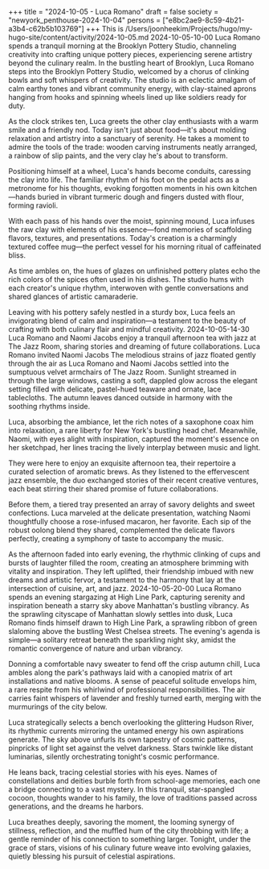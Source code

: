 +++
title = "2024-10-05 - Luca Romano"
draft = false
society = "newyork_penthouse-2024-10-04"
persons = ["e8bc2ae9-8c59-4b21-a3b4-c62b5b103769"]
+++
This is /Users/joonheekim/Projects/hugo/my-hugo-site/content/activity/2024-10-05.md
2024-10-05-10-00
Luca Romano spends a tranquil morning at the Brooklyn Pottery Studio, channeling creativity into crafting unique pottery pieces, experiencing serene artistry beyond the culinary realm.
In the bustling heart of Brooklyn, Luca Romano steps into the Brooklyn Pottery Studio, welcomed by a chorus of clinking bowls and soft whispers of creativity. The studio is an eclectic amalgam of calm earthy tones and vibrant community energy, with clay-stained aprons hanging from hooks and spinning wheels lined up like soldiers ready for duty.

As the clock strikes ten, Luca greets the other clay enthusiasts with a warm smile and a friendly nod. Today isn't just about food—it's about molding relaxation and artistry into a sanctuary of serenity. He takes a moment to admire the tools of the trade: wooden carving instruments neatly arranged, a rainbow of slip paints, and the very clay he's about to transform.

Positioning himself at a wheel, Luca's hands become conduits, caressing the clay into life. The familiar rhythm of his foot on the pedal acts as a metronome for his thoughts, evoking forgotten moments in his own kitchen—hands buried in vibrant turmeric dough and fingers dusted with flour, forming ravioli.

With each pass of his hands over the moist, spinning mound, Luca infuses the raw clay with elements of his essence—fond memories of scaffolding flavors, textures, and presentations. Today's creation is a charmingly textured coffee mug—the perfect vessel for his morning ritual of caffeinated bliss.

As time ambles on, the hues of glazes on unfinished pottery plates echo the rich colors of the spices often used in his dishes. The studio hums with each creator's unique rhythm, interwoven with gentle conversations and shared glances of artistic camaraderie.

Leaving with his pottery safely nestled in a sturdy box, Luca feels an invigorating blend of calm and inspiration—a testament to the beauty of crafting with both culinary flair and mindful creativity.
2024-10-05-14-30
Luca Romano and Naomi Jacobs enjoy a tranquil afternoon tea with jazz at The Jazz Room, sharing stories and dreaming of future collaborations.
Luca Romano invited Naomi Jacobs
The melodious strains of jazz floated gently through the air as Luca Romano and Naomi Jacobs settled into the sumptuous velvet armchairs of The Jazz Room. Sunlight streamed in through the large windows, casting a soft, dappled glow across the elegant setting filled with delicate, pastel-hued teaware and ornate, lace tablecloths. The autumn leaves danced outside in harmony with the soothing rhythms inside.

Luca, absorbing the ambiance, let the rich notes of a saxophone coax him into relaxation, a rare liberty for New York's bustling head chef. Meanwhile, Naomi, with eyes alight with inspiration, captured the moment's essence on her sketchpad, her lines tracing the lively interplay between music and light.

They were here to enjoy an exquisite afternoon tea, their repertoire a curated selection of aromatic brews. As they listened to the effervescent jazz ensemble, the duo exchanged stories of their recent creative ventures, each beat stirring their shared promise of future collaborations.

Before them, a tiered tray presented an array of savory delights and sweet confections. Luca marveled at the delicate presentation, watching Naomi thoughtfully choose a rose-infused macaron, her favorite. Each sip of the robust oolong blend they shared, complemented the delicate flavors perfectly, creating a symphony of taste to accompany the music.

As the afternoon faded into early evening, the rhythmic clinking of cups and bursts of laughter filled the room, creating an atmosphere brimming with vitality and inspiration. They left uplifted, their friendship imbued with new dreams and artistic fervor, a testament to the harmony that lay at the intersection of cuisine, art, and jazz.
2024-10-05-20-00
Luca Romano spends an evening stargazing at High Line Park, capturing serenity and inspiration beneath a starry sky above Manhattan's bustling vibrancy.
As the sprawling cityscape of Manhattan slowly settles into dusk, Luca Romano finds himself drawn to High Line Park, a sprawling ribbon of green slaloming above the bustling West Chelsea streets. The evening's agenda is simple—a solitary retreat beneath the sparkling night sky, amidst the romantic convergence of nature and urban vibrancy.

Donning a comfortable navy sweater to fend off the crisp autumn chill, Luca ambles along the park's pathways laid with a canopied matrix of art installations and native blooms. A sense of peaceful solitude envelops him, a rare respite from his whirlwind of professional responsibilities. The air carries faint whispers of lavender and freshly turned earth, merging with the murmurings of the city below.

Luca strategically selects a bench overlooking the glittering Hudson River, its rhythmic currents mirroring the untamed energy his own aspirations generate. The sky above unfurls its own tapestry of cosmic patterns, pinpricks of light set against the velvet darkness. Stars twinkle like distant luminarias, silently orchestrating tonight's cosmic performance.

He leans back, tracing celestial stories with his eyes. Names of constellations and deities burble forth from school-age memories, each one a bridge connecting to a vast mystery. In this tranquil, star-spangled cocoon, thoughts wander to his family, the love of traditions passed across generations, and the dreams he harbors.

Luca breathes deeply, savoring the moment, the looming synergy of stillness, reflection, and the muffled hum of the city throbbing with life; a gentle reminder of his connection to something larger. Tonight, under the grace of stars, visions of his culinary future weave into evolving galaxies, quietly blessing his pursuit of celestial aspirations.
